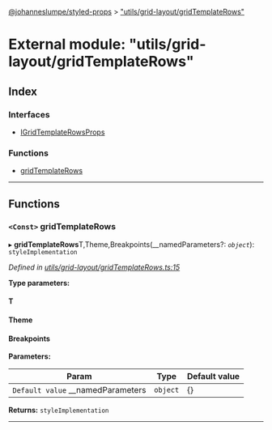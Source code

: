 [@johanneslumpe/styled-props](../README.md) > ["utils/grid-layout/gridTemplateRows"](../modules/_utils_grid_layout_gridtemplaterows_.md)

# External module: "utils/grid-layout/gridTemplateRows"

## Index

### Interfaces

* [IGridTemplateRowsProps](../interfaces/_utils_grid_layout_gridtemplaterows_.igridtemplaterowsprops.md)

### Functions

* [gridTemplateRows](_utils_grid_layout_gridtemplaterows_.md#gridtemplaterows)

---

## Functions

<a id="gridtemplaterows"></a>

### `<Const>` gridTemplateRows

▸ **gridTemplateRows**T,Theme,Breakpoints(__namedParameters?: *`object`*): `styleImplementation`

*Defined in [utils/grid-layout/gridTemplateRows.ts:15](https://github.com/johanneslumpe/styled-props/blob/3abf398/src/utils/grid-layout/gridTemplateRows.ts#L15)*

**Type parameters:**

#### T 
#### Theme 
#### Breakpoints 
**Parameters:**

| Param | Type | Default value |
| ------ | ------ | ------ |
| `Default value` __namedParameters | `object` |  {} |

**Returns:** `styleImplementation`

___

